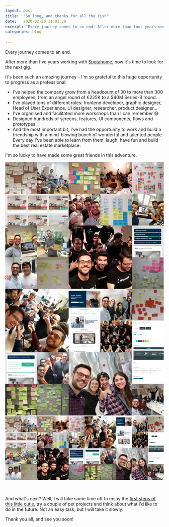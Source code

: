 ```yaml
---
layout: post
title:  "So long, and thanks for all the fish"
date:   2020-02-20 11:01:28
excerpt: "Every journey comes to an end. After more than four years working with Spotahome, now it's time to "
categories: blog

---
```


Every journey comes to an end.

After more than five years working with [Spotahome](https://www.spotahome.com/), now it's time to look for the next gig.

It's been such an amazing journey – I'm so grateful to this huge opportunity to progress as a professional:
* I’ve helped the company grow from a headcount of 30 to more than 300 employees, from an angel round of €225K to a $40M Series-B round.
* I've played tons of different roles: frontend developer, graphic designer, Head of User Experience, UI designer, researcher, product designer...
* I've organised and facilitated more workshops than I can remember 😅
* Designed hundreds of screens, features, UI components, flows and prototypes.
* And the most important bit, I've had the opportunity to work and build a friendship with a mind-blowing bunch of wonderful and talented people. Every day I've been able to learn from them, laugh, have fun and build the best real estate marketplace.

I'm so lucky to have made some great friends in this adventure.
<br>

<p>
    <div class="full-bleed-image">
        <img
             class="full-width-image mobile-only"
             src="/images/spotahome-life--mobile.jpg"
             alt="A collage of photos of tons of post-its, UI designs and great friends I've made at Spotahome">
        <img
             class="full-width-image desktop-only"
             src="/images/spotahome-life.jpg"
             alt="A collage of photos of tons of post-its, UI designs and great friends I've made at Spotahome">   
    </div>
</p>


<br>
<br>
And what's next? Well, I will take some time off to enjoy the <a title="Link to a picture of my son in my instagram feed" href="https://www.instagram.com/p/B5lIgljoDP7/">first steps of this little cutie</a>, try a couple of pet projects and think about what I'd like to do in the future. Not an easy task, but I will take it slowly.

Thank you all, and see you soon!
